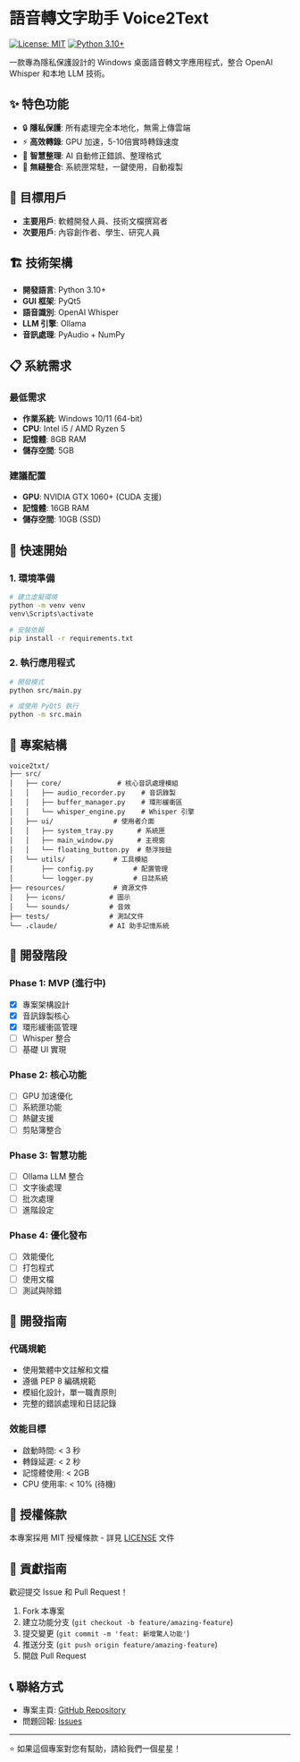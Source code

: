 # 語音轉文字助手 Voice2Text

[![License: MIT](https://img.shields.io/badge/License-MIT-yellow.svg)](https://opensource.org/licenses/MIT)
[![Python 3.10+](https://img.shields.io/badge/python-3.10+-blue.svg)](https://www.python.org/downloads/)

一款專為隱私保護設計的 Windows 桌面語音轉文字應用程式，整合 OpenAI Whisper 和本地 LLM 技術。

## ✨ 特色功能

- 🔒 **隱私保護**: 所有處理完全本地化，無需上傳雲端
- ⚡ **高效轉錄**: GPU 加速，5-10倍實時轉錄速度
- 🎯 **智慧整理**: AI 自動修正錯誤、整理格式
- 🎪 **無縫整合**: 系統匣常駐，一鍵使用，自動複製

## 🎯 目標用戶

- **主要用戶**: 軟體開發人員、技術文檔撰寫者
- **次要用戶**: 內容創作者、學生、研究人員

## 🏗️ 技術架構

- **開發語言**: Python 3.10+
- **GUI 框架**: PyQt5
- **語音識別**: OpenAI Whisper
- **LLM 引擎**: Ollama
- **音訊處理**: PyAudio + NumPy

## 📋 系統需求

### 最低需求
- **作業系統**: Windows 10/11 (64-bit)
- **CPU**: Intel i5 / AMD Ryzen 5
- **記憶體**: 8GB RAM
- **儲存空間**: 5GB

### 建議配置
- **GPU**: NVIDIA GTX 1060+ (CUDA 支援)
- **記憶體**: 16GB RAM
- **儲存空間**: 10GB (SSD)

## 🚀 快速開始

### 1. 環境準備

```bash
# 建立虛擬環境
python -m venv venv
venv\Scripts\activate

# 安裝依賴
pip install -r requirements.txt
```

### 2. 執行應用程式

```bash
# 開發模式
python src/main.py

# 或使用 PyQt5 執行
python -m src.main
```

## 📁 專案結構

```
voice2txt/
├── src/
│   ├── core/              # 核心音訊處理模組
│   │   ├── audio_recorder.py    # 音訊錄製
│   │   ├── buffer_manager.py    # 環形緩衝區
│   │   └── whisper_engine.py    # Whisper 引擎
│   ├── ui/               # 使用者介面
│   │   ├── system_tray.py      # 系統匣
│   │   ├── main_window.py      # 主視窗
│   │   └── floating_button.py  # 懸浮按鈕
│   └── utils/            # 工具模組
│       ├── config.py          # 配置管理
│       └── logger.py          # 日誌系統
├── resources/            # 資源文件
│   ├── icons/           # 圖示
│   └── sounds/          # 音效
├── tests/               # 測試文件
└── .claude/             # AI 助手記憶系統
```

## 🎯 開發階段

### Phase 1: MVP (進行中)
- [x] 專案架構設計
- [x] 音訊錄製核心
- [x] 環形緩衝區管理
- [ ] Whisper 整合
- [ ] 基礎 UI 實現

### Phase 2: 核心功能
- [ ] GPU 加速優化
- [ ] 系統匣功能
- [ ] 熱鍵支援
- [ ] 剪貼簿整合

### Phase 3: 智慧功能
- [ ] Ollama LLM 整合
- [ ] 文字後處理
- [ ] 批次處理
- [ ] 進階設定

### Phase 4: 優化發布
- [ ] 效能優化
- [ ] 打包程式
- [ ] 使用文檔
- [ ] 測試與除錯

## 🔧 開發指南

### 代碼規範
- 使用繁體中文註解和文檔
- 遵循 PEP 8 編碼規範
- 模組化設計，單一職責原則
- 完整的錯誤處理和日誌記錄

### 效能目標
- 啟動時間: < 3 秒
- 轉錄延遲: < 2 秒
- 記憶體使用: < 2GB
- CPU 使用率: < 10% (待機)

## 📄 授權條款

本專案採用 MIT 授權條款 - 詳見 [LICENSE](LICENSE) 文件

## 🤝 貢獻指南

歡迎提交 Issue 和 Pull Request！

1. Fork 本專案
2. 建立功能分支 (`git checkout -b feature/amazing-feature`)
3. 提交變更 (`git commit -m 'feat: 新增驚人功能'`)
4. 推送分支 (`git push origin feature/amazing-feature`)
5. 開啟 Pull Request

## 📞 聯絡方式

- 專案主頁: [GitHub Repository](https://github.com/voice2text/voice2txt)
- 問題回報: [Issues](https://github.com/voice2text/voice2txt/issues)

---

⭐ 如果這個專案對您有幫助，請給我們一個星星！